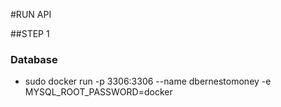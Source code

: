 #RUN API

##STEP 1
### Database
  - sudo docker run -p 3306:3306 --name dbernestomoney -e MYSQL_ROOT_PASSWORD=docker
